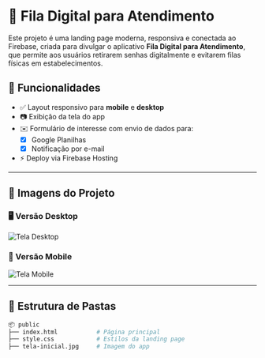 # 📱 Fila Digital para Atendimento

Este projeto é uma landing page moderna, responsiva e conectada ao Firebase, criada para divulgar o aplicativo **Fila Digital para Atendimento**, que permite aos usuários retirarem senhas digitalmente e evitarem filas físicas em estabelecimentos.

## 🚀 Funcionalidades

- ✅ Layout responsivo para **mobile** e **desktop**
- 📷 Exibição da tela do app
- ✉️ Formulário de interesse com envio de dados para:
  - [x] Google Planilhas
  - [x] Notificação por e-mail
- ⚡ Deploy via Firebase Hosting

---

## 📸 Imagens do Projeto

### 🖥️ Versão Desktop
![Tela Desktop](![image](https://github.com/user-attachments/assets/98a9d2ed-e284-46e2-9a4b-84c435c2c887)
)

### 📱 Versão Mobile
![Tela Mobile](./assets/tela-mobile.png)

---

## 📁 Estrutura de Pastas

```bash
📦 public
├── index.html           # Página principal
├── style.css            # Estilos da landing page
├── tela-inicial.jpg     # Imagem do app
